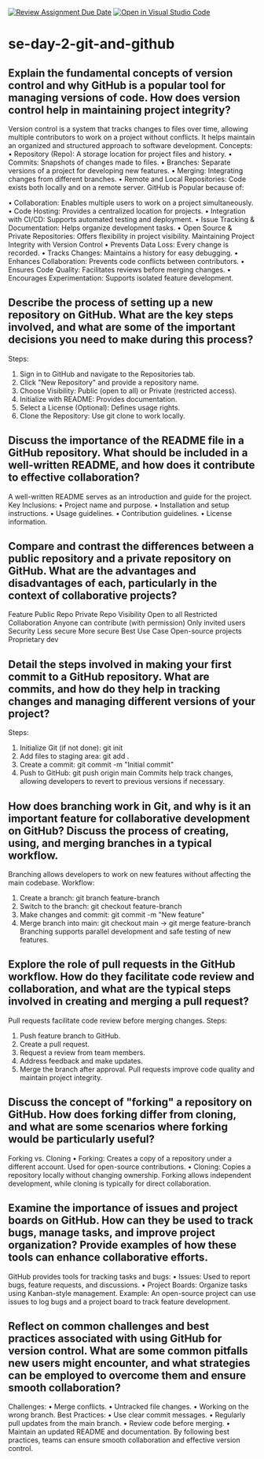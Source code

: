 [![Review Assignment Due Date](https://classroom.github.com/assets/deadline-readme-button-22041afd0340ce965d47ae6ef1cefeee28c7c493a6346c4f15d667ab976d596c.svg)](https://classroom.github.com/a/8wgCKhpZ)
[![Open in Visual Studio Code](https://classroom.github.com/assets/open-in-vscode-2e0aaae1b6195c2367325f4f02e2d04e9abb55f0b24a779b69b11b9e10269abc.svg)](https://classroom.github.com/online_ide?assignment_repo_id=18401573&assignment_repo_type=AssignmentRepo)
# se-day-2-git-and-github
## Explain the fundamental concepts of version control and why GitHub is a popular tool for managing versions of code. How does version control help in maintaining project integrity?
Version control is a system that tracks changes to files over time, allowing multiple contributors to work on a project without conflicts. It helps maintain an organized and structured approach to software development.
Concepts:
•	Repository (Repo): A storage location for project files and history.
•	Commits: Snapshots of changes made to files.
•	Branches: Separate versions of a project for developing new features.
•	Merging: Integrating changes from different branches.
•	Remote and Local Repositories: Code exists both locally and on a remote server.
GitHub is Popular because of:

•	Collaboration: Enables multiple users to work on a project simultaneously.
•	Code Hosting: Provides a centralized location for projects.
•	Integration with CI/CD: Supports automated testing and deployment.
•	Issue Tracking & Documentation: Helps organize development tasks.
•	Open Source & Private Repositories: Offers flexibility in project visibility.
Maintaining Project Integrity with Version Control
•	Prevents Data Loss: Every change is recorded.
•	Tracks Changes: Maintains a history for easy debugging.
•	Enhances Collaboration: Prevents code conflicts between contributors.
•	Ensures Code Quality: Facilitates reviews before merging changes.
•	Encourages Experimentation: Supports isolated feature development.




## Describe the process of setting up a new repository on GitHub. What are the key steps involved, and what are some of the important decisions you need to make during this process?
Steps:
1.	Sign in to GitHub and navigate to the Repositories tab.
2.	Click "New Repository" and provide a repository name.
3.	Choose Visibility: Public (open to all) or Private (restricted access).
4.	Initialize with README: Provides documentation.
5.	Select a License (Optional): Defines usage rights.
6.	Clone the Repository: Use git clone <repository-url> to work locally.

## Discuss the importance of the README file in a GitHub repository. What should be included in a well-written README, and how does it contribute to effective collaboration?
A well-written README serves as an introduction and guide for the project.
Key Inclusions:
•	Project name and purpose.
•	Installation and setup instructions.
•	Usage guidelines.
•	Contribution guidelines.
•	License information.

## Compare and contrast the differences between a public repository and a private repository on GitHub. What are the advantages and disadvantages of each, particularly in the context of collaborative projects?
Feature	       Public Repo                              Private Repo
Visibility     Open to all	                            Restricted
Collaboration	 Anyone can contribute (with permission)  Only invited users
Security	     Less secure	                            More secure
Best Use Case	 Open-source projects	                    Proprietary dev


## Detail the steps involved in making your first commit to a GitHub repository. What are commits, and how do they help in tracking changes and managing different versions of your project?
Steps:
1.	Initialize Git (if not done): git init
2.	Add files to staging area: git add .
3.	Create a commit: git commit -m "Initial commit"
4.	Push to GitHub: git push origin main
Commits help track changes, allowing developers to revert to previous versions if necessary.


## How does branching work in Git, and why is it an important feature for collaborative development on GitHub? Discuss the process of creating, using, and merging branches in a typical workflow.
Branching allows developers to work on new features without affecting the main codebase.
Workflow:
1.	Create a branch: git branch feature-branch
2.	Switch to the branch: git checkout feature-branch
3.	Make changes and commit: git commit -m "New feature"
4.	Merge branch into main: git checkout main → git merge feature-branch
Branching supports parallel development and safe testing of new features.

## Explore the role of pull requests in the GitHub workflow. How do they facilitate code review and collaboration, and what are the typical steps involved in creating and merging a pull request?
Pull requests facilitate code review before merging changes.
Steps:
1.	Push feature branch to GitHub.
2.	Create a pull request.
3.	Request a review from team members.
4.	Address feedback and make updates.
5.	Merge the branch after approval.
Pull requests improve code quality and maintain project integrity.


## Discuss the concept of "forking" a repository on GitHub. How does forking differ from cloning, and what are some scenarios where forking would be particularly useful?
Forking vs. Cloning
•	Forking: Creates a copy of a repository under a different account. Used for open-source contributions.
•	Cloning: Copies a repository locally without changing ownership.
Forking allows independent development, while cloning is typically for direct collaboration.


## Examine the importance of issues and project boards on GitHub. How can they be used to track bugs, manage tasks, and improve project organization? Provide examples of how these tools can enhance collaborative efforts.
GitHub provides tools for tracking tasks and bugs:
•	Issues: Used to report bugs, feature requests, and discussions.
•	Project Boards: Organize tasks using Kanban-style management.
Example: An open-source project can use issues to log bugs and a project board to track feature development.


## Reflect on common challenges and best practices associated with using GitHub for version control. What are some common pitfalls new users might encounter, and what strategies can be employed to overcome them and ensure smooth collaboration?
Challenges:
•	Merge conflicts.
•	Untracked file changes.
•	Working on the wrong branch.
Best Practices:
•	Use clear commit messages.
•	Regularly pull updates from the main branch.
•	Review code before merging.
•	Maintain an updated README and documentation.
By following best practices, teams can ensure smooth collaboration and effective version control.


